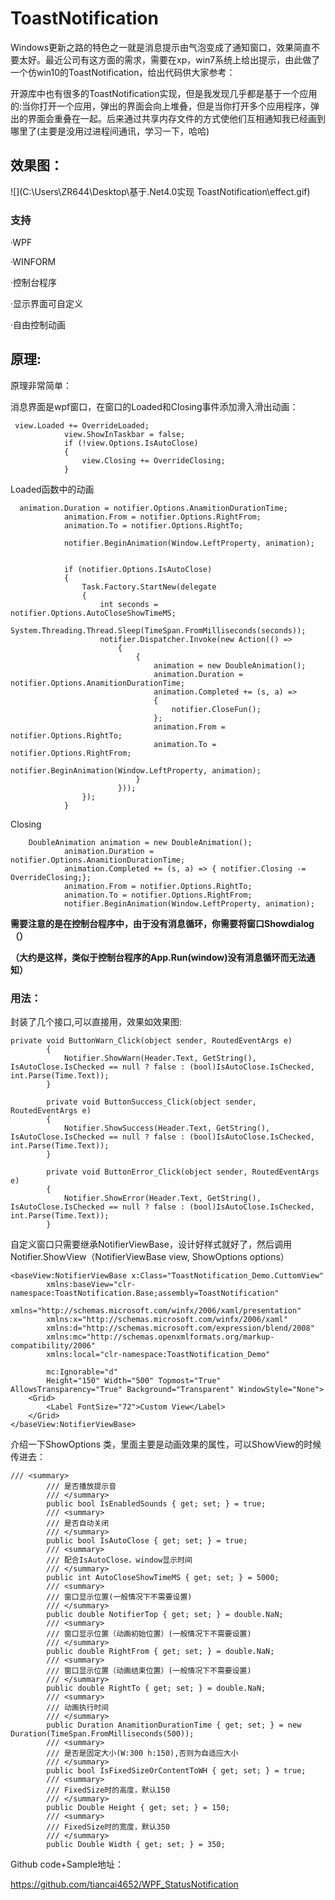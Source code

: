 # ToastNotification
Windows更新之路的特色之一就是消息提示由气泡变成了通知窗口，效果简直不要太好。最近公司有这方面的需求，需要在xp，win7系统上给出提示，由此做了一个仿win10的ToastNotification，给出代码供大家参考：

开源库中也有很多的ToastNotification实现，但是我发现几乎都是基于一个应用的:当你打开一个应用，弹出的界面会向上堆叠，但是当你打开多个应用程序，弹出的界面会重叠在一起。后来通过共享内存文件的方式使他们互相通知我已经画到哪里了(主要是没用过进程间通讯，学习一下，哈哈)

## 效果图：

![](C:\Users\ZR644\Desktop\基于.Net4.0实现 ToastNotification\effect.gif)





### 支持

·WPF

·WINFORM

·控制台程序

·显示界面可自定义

·自由控制动画

## 原理:

原理非常简单：

消息界面是wpf窗口，在窗口的Loaded和Closing事件添加滑入滑出动画：

```
 view.Loaded += OverrideLoaded;
            view.ShowInTaskbar = false;
            if (!view.Options.IsAutoClose)
            {
                view.Closing += OverrideClosing;
            }
```

Loaded函数中的动画

```
  animation.Duration = notifier.Options.AnamitionDurationTime;
            animation.From = notifier.Options.RightFrom;
            animation.To = notifier.Options.RightTo;

            notifier.BeginAnimation(Window.LeftProperty, animation);


            if (notifier.Options.IsAutoClose)
            {
                Task.Factory.StartNew(delegate
                {
                    int seconds = notifier.Options.AutoCloseShowTimeMS;
                    System.Threading.Thread.Sleep(TimeSpan.FromMilliseconds(seconds));
                    notifier.Dispatcher.Invoke(new Action(() =>
                        {
                            {
                                animation = new DoubleAnimation();
                                animation.Duration = notifier.Options.AnamitionDurationTime;
                                animation.Completed += (s, a) =>
                                {
                                    notifier.CloseFun();
                                };
                                animation.From = notifier.Options.RightTo;
                                animation.To = notifier.Options.RightFrom;
                                notifier.BeginAnimation(Window.LeftProperty, animation);
                            }
                        }));
                });
            }
```

Closing

```
    DoubleAnimation animation = new DoubleAnimation();
            animation.Duration = notifier.Options.AnamitionDurationTime;
            animation.Completed += (s, a) => { notifier.Closing -= OverrideClosing;};
            animation.From = notifier.Options.RightTo;
            animation.To = notifier.Options.RightFrom;
            notifier.BeginAnimation(Window.LeftProperty, animation);
```

**需要注意的是在控制台程序中，由于没有消息循环，你需要将窗口Showdialog（）**

**（大约是这样，类似于控制台程序的App.Run(window)没有消息循环而无法通知）**



### 用法：

封装了几个接口,可以直接用，效果如效果图:

```
private void ButtonWarn_Click(object sender, RoutedEventArgs e)
        {
            Notifier.ShowWarn(Header.Text, GetString(), IsAutoClose.IsChecked == null ? false : (bool)IsAutoClose.IsChecked, int.Parse(Time.Text));
        }

        private void ButtonSuccess_Click(object sender, RoutedEventArgs e)
        {
            Notifier.ShowSuccess(Header.Text, GetString(), IsAutoClose.IsChecked == null ? false : (bool)IsAutoClose.IsChecked, int.Parse(Time.Text));
        }

        private void ButtonError_Click(object sender, RoutedEventArgs e)
        {
            Notifier.ShowError(Header.Text, GetString(), IsAutoClose.IsChecked == null ? false : (bool)IsAutoClose.IsChecked, int.Parse(Time.Text));
        }
```



自定义窗口只需要继承NotifierViewBase，设计好样式就好了，然后调用Notifier.ShowView（NotifierViewBase view, ShowOptions options）

```
<baseView:NotifierViewBase x:Class="ToastNotification_Demo.CuttomView"
        xmlns:baseView="clr-namespace:ToastNotification.Base;assembly=ToastNotification"
        xmlns="http://schemas.microsoft.com/winfx/2006/xaml/presentation"
        xmlns:x="http://schemas.microsoft.com/winfx/2006/xaml"
        xmlns:d="http://schemas.microsoft.com/expression/blend/2008"
        xmlns:mc="http://schemas.openxmlformats.org/markup-compatibility/2006"
        xmlns:local="clr-namespace:ToastNotification_Demo"
       
        mc:Ignorable="d"
        Height="150" Width="500" Topmost="True" AllowsTransparency="True" Background="Transparent" WindowStyle="None">
    <Grid>
        <Label FontSize="72">Custom View</Label>
    </Grid>
</baseView:NotifierViewBase>
```

介绍一下ShowOptions 类，里面主要是动画效果的属性，可以ShowView的时候传进去：

```
/// <summary>
        /// 是否播放提示音
        /// </summary>
        public bool IsEnabledSounds { get; set; } = true;
        /// <summary>
        /// 是否自动关闭
        /// </summary>
        public bool IsAutoClose { get; set; } = true;
        /// <summary>
        /// 配合IsAutoClose，window显示时间
        /// </summary>
        public int AutoCloseShowTimeMS { get; set; } = 5000;
        /// <summary>
        /// 窗口显示位置(一般情况下不需要设置)
        /// </summary>
        public double NotifierTop { get; set; } = double.NaN;
        /// <summary>
        /// 窗口显示位置（动画初始位置）(一般情况下不需要设置)
        /// </summary>
        public double RightFrom { get; set; } = double.NaN;
        /// <summary>
        /// 窗口显示位置（动画结束位置）(一般情况下不需要设置)
        /// </summary>
        public double RightTo { get; set; } = double.NaN;
        /// <summary>
        /// 动画执行时间
        /// </summary>
        public Duration AnamitionDurationTime { get; set; } = new Duration(TimeSpan.FromMilliseconds(500));
        /// <summary>
        /// 是否是固定大小(W:300 h:150),否则为自适应大小
        /// </summary>
        public bool IsFixedSizeOrContentToWH { get; set; } = true;
        /// <summary>
        /// FixedSize时的高度，默认150
        /// </summary>
        public Double Height { get; set; } = 150;
        /// <summary>
        /// FixedSize时的宽度，默认350
        /// </summary>
        public Double Width { get; set; } = 350;
```

Github code+Sample地址：

https://github.com/tiancai4652/WPF_StatusNotification